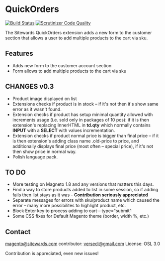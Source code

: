 QuickOrders
=============

[![Build Status](https://travis-ci.org/sitewards/QuickOrders.png?branch=master)](https://travis-ci.org/sitewards/QuickOrders)
[![Scrutinizer Code Quality](https://scrutinizer-ci.com/g/sitewards/QuickOrders/badges/quality-score.png?b=master)](https://scrutinizer-ci.com/g/sitewards/QuickOrders/?branch=master)

The Sitewards QuickOrders extension adds a new form to the customer section that allows a user to add multiple products to the cart via sku.

Features
------------------
* Adds new form to the customer account section
* Form allows to add multiple products to the cart via sku

CHANGES v0.3
-----
* Product image displayed on list
* Extensions checks if product is in stock – if it's not then it's show same error as it wasn't found. 
* Extension checks if product has setup minimal quantity allowed with increments usage (i.e. sold only in packages of 10 pcs): if it is then extension's replacing InnerHTML in <strong>td.qty</strong> which normally contains <strong>INPUT</strong> with a <strong>SELECT</strong> with values incrementation. 
* Extension checks if product normal price is bigger than final price – if it is then extension's adding class name .old-price to price, and additionally displays final price (most often – special price), if it's not then show price in normal way. 
* Polish language pack.

TO DO 
----
* More testing on Magneto 1.8 and any versions that matters this days. 
* Find a way to store products added to list in some session, so if adding fails then list stays as it was - <strong>Contribution seriously appreciated</strong>
* Separate messages for errors with sku/product name which caused the error – many more possibilites to highlight product, etc.
* <strike>Block Enter key to process adding to cart – type="submit"</strike>
* Some CSS fixes for Default Magento theme (border, width %, etc.)


Contact
------------------
magento@sitewards.com
contributor: versedi@gmail.com
License: OSL 3.0

Contribution is appreciated, even new issues!
